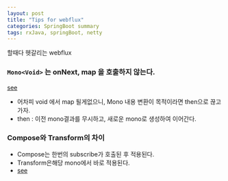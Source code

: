 ```yaml
---
layout: post
title: "Tips for webflux"
categories: SpringBoot summary
tags: rxJava, springBoot, netty
---
```


할때다 헷갈리는 webflux

### `Mono<Void>` 는 onNext, map 을 호출하지 않는다.
[see](https://github.com/reactor/reactor-core/issues/1467)

- 어차피 void 에서 map 될게없으니, Mono 내용 변환이 목적이라면 then으로 끊고가자.
- then : 이전 mono결과를 무시하고, 새로운 mono로 생성하여 이어간다.

### Compose와 Transform의 차이
- Compose는 한번의 subscribe가 호출된 후 적용된다.
- Transform은해당 mono에서 바로 적용된다.
- [see](https://stackoverflow.com/questions/47348706/compose-vs-transform-vs-as-vs-map-in-flux-and-mono/48203265#48203265)